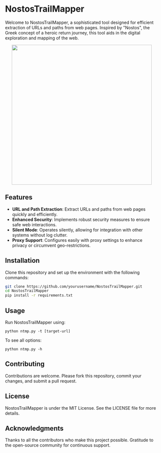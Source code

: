 # NostosTrailMapper

Welcome to NostosTrailMapper, a sophisticated tool designed for efficient extraction of URLs and paths from web pages. Inspired by "Nostos", the Greek concept of a heroic return journey, this tool aids in the digital exploration and mapping of the web.
<p align="center">
  <img width="460" height="460" src="https://github.com/prodrom3/NostosTrailMapper/assets/7604466/2872263b-788b-42f4-96d4-7670437b205a)">
</p>

## Features

- **URL and Path Extraction**: Extract URLs and paths from web pages quickly and efficiently.
- **Enhanced Security**: Implements robust security measures to ensure safe web interactions.
- **Silent Mode**: Operates silently, allowing for integration with other systems without log clutter.
- **Proxy Support**: Configures easily with proxy settings to enhance privacy or circumvent geo-restrictions.

## Installation

Clone this repository and set up the environment with the following commands:

```bash
git clone https://github.com/yourusername/NostosTrailMapper.git
cd NostosTrailMapper
pip install -r requirements.txt
```

## Usage
Run NostosTrailMapper using:
```shell
python ntmp.py -t [target-url]
```

To see all options:
```shell
python ntmp.py -h
```

## Contributing
Contributions are welcome. Please fork this repository, commit your changes, and submit a pull request.

## License
NostosTrailMapper is under the MIT License. See the LICENSE file for more details.

## Acknowledgments
Thanks to all the contributors who make this project possible.
Gratitude to the open-source community for continuous support.
